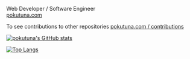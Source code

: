 Web Developer / Software Engineer  
[pokutuna.com](https://pokutuna.com/)

To see contributions to other repositories
[pokutuna.com / contributions](https://pokutuna.com/contributions)

[![pokutuna's GitHub stats](https://github-readme-stats.vercel.app/api?username=pokutuna&count_private=true&show_icons=true)](https://github.com/anuraghazra/github-readme-stats)


[![Top Langs](https://github-readme-stats.vercel.app/api/top-langs/?username=pokutuna&layout=compact)](https://github.com/anuraghazra/github-readme-stats)
